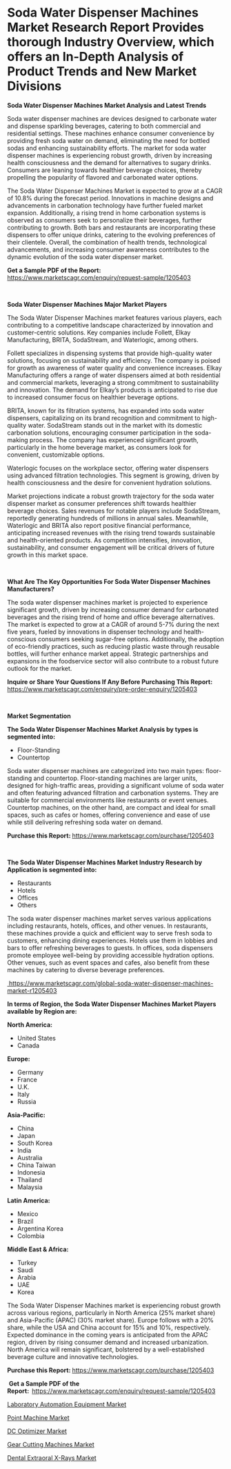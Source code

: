<p><h1>Soda Water Dispenser Machines Market Research Report Provides thorough Industry Overview, which offers an In-Depth Analysis of Product Trends and New Market Divisions</h1></p><p><strong>Soda Water Dispenser Machines Market Analysis and Latest Trends</strong></p>
<p><p>Soda water dispenser machines are devices designed to carbonate water and dispense sparkling beverages, catering to both commercial and residential settings. These machines enhance consumer convenience by providing fresh soda water on demand, eliminating the need for bottled sodas and enhancing sustainability efforts. The market for soda water dispenser machines is experiencing robust growth, driven by increasing health consciousness and the demand for alternatives to sugary drinks. Consumers are leaning towards healthier beverage choices, thereby propelling the popularity of flavored and carbonated water options.</p><p>The Soda Water Dispenser Machines Market is expected to grow at a CAGR of 10.8% during the forecast period. Innovations in machine designs and advancements in carbonation technology have further fueled market expansion. Additionally, a rising trend in home carbonation systems is observed as consumers seek to personalize their beverages, further contributing to growth. Both bars and restaurants are incorporating these dispensers to offer unique drinks, catering to the evolving preferences of their clientele. Overall, the combination of health trends, technological advancements, and increasing consumer awareness contributes to the dynamic evolution of the soda water dispenser market.</p></p>
<p><strong>Get a Sample PDF of the Report:&nbsp;</strong> <a href="https://www.marketscagr.com/enquiry/request-sample/1205403?utm_campaign=3277&utm_medium=2&utm_source=Github&utm_content=ia&utm_term=26032025&utm_id=soda-water-dispenser-machines">https://www.marketscagr.com/enquiry/request-sample/1205403</a></p>
<p>&nbsp;</p>
<p><strong>Soda Water Dispenser Machines Major Market Players</strong></p>
<p><p>The Soda Water Dispenser Machines market features various players, each contributing to a competitive landscape characterized by innovation and customer-centric solutions. Key companies include Follett, Elkay Manufacturing, BRITA, SodaStream, and Waterlogic, among others.</p><p>Follett specializes in dispensing systems that provide high-quality water solutions, focusing on sustainability and efficiency. The company is poised for growth as awareness of water quality and convenience increases. Elkay Manufacturing offers a range of water dispensers aimed at both residential and commercial markets, leveraging a strong commitment to sustainability and innovation. The demand for Elkay’s products is anticipated to rise due to increased consumer focus on healthier beverage options.</p><p>BRITA, known for its filtration systems, has expanded into soda water dispensers, capitalizing on its brand recognition and commitment to high-quality water. SodaStream stands out in the market with its domestic carbonation solutions, encouraging consumer participation in the soda-making process. The company has experienced significant growth, particularly in the home beverage market, as consumers look for convenient, customizable options.</p><p>Waterlogic focuses on the workplace sector, offering water dispensers using advanced filtration technologies. This segment is growing, driven by health consciousness and the desire for convenient hydration solutions.</p><p>Market projections indicate a robust growth trajectory for the soda water dispenser market as consumer preferences shift towards healthier beverage choices. Sales revenues for notable players include SodaStream, reportedly generating hundreds of millions in annual sales. Meanwhile, Waterlogic and BRITA also report positive financial performance, anticipating increased revenues with the rising trend towards sustainable and health-oriented products. As competition intensifies, innovation, sustainability, and consumer engagement will be critical drivers of future growth in this market space.</p></p>
<p>&nbsp;</p>
<p><strong>What Are The Key Opportunities For Soda Water Dispenser Machines Manufacturers?</strong></p>
<p><p>The soda water dispenser machines market is projected to experience significant growth, driven by increasing consumer demand for carbonated beverages and the rising trend of home and office beverage alternatives. The market is expected to grow at a CAGR of around 5-7% during the next five years, fueled by innovations in dispenser technology and health-conscious consumers seeking sugar-free options. Additionally, the adoption of eco-friendly practices, such as reducing plastic waste through reusable bottles, will further enhance market appeal. Strategic partnerships and expansions in the foodservice sector will also contribute to a robust future outlook for the market.</p></p>
<p><strong>Inquire or Share Your Questions If Any Before Purchasing This Report:</strong> <a href="https://www.marketscagr.com/enquiry/pre-order-enquiry/1205403?utm_campaign=3277&utm_medium=2&utm_source=Github&utm_content=ia&utm_term=26032025&utm_id=soda-water-dispenser-machines">https://www.marketscagr.com/enquiry/pre-order-enquiry/1205403</a></p>
<p>&nbsp;</p>
<p><strong>Market Segmentation</strong></p>
<p><strong>The Soda Water Dispenser Machines Market Analysis by types is segmented into:</strong></p>
<p><ul><li>Floor-Standing</li><li>Countertop</li></ul></p>
<p><p>Soda water dispenser machines are categorized into two main types: floor-standing and countertop. Floor-standing machines are larger units, designed for high-traffic areas, providing a significant volume of soda water and often featuring advanced filtration and carbonation systems. They are suitable for commercial environments like restaurants or event venues. Countertop machines, on the other hand, are compact and ideal for small spaces, such as cafes or homes, offering convenience and ease of use while still delivering refreshing soda water on demand.</p></p>
<p><strong>Purchase this Report:&nbsp;</strong><a href="https://www.marketscagr.com/purchase/1205403?utm_campaign=3277&utm_medium=2&utm_source=Github&utm_content=ia&utm_term=26032025&utm_id=soda-water-dispenser-machines">https://www.marketscagr.com/purchase/1205403</a></p>
<p>&nbsp;</p>
<p><strong>The Soda Water Dispenser Machines Market Industry Research by Application is segmented into:</strong></p>
<p><ul><li>Restaurants</li><li>Hotels</li><li>Offices</li><li>Others</li></ul></p>
<p><p>The soda water dispenser machines market serves various applications including restaurants, hotels, offices, and other venues. In restaurants, these machines provide a quick and efficient way to serve fresh soda to customers, enhancing dining experiences. Hotels use them in lobbies and bars to offer refreshing beverages to guests. In offices, soda dispensers promote employee well-being by providing accessible hydration options. Other venues, such as event spaces and cafes, also benefit from these machines by catering to diverse beverage preferences.</p></p>
<p><a href="https://www.marketscagr.com/global-soda-water-dispenser-machines-market-r1205403?utm_campaign=3277&utm_medium=2&utm_source=Github&utm_content=ia&utm_term=26032025&utm_id=soda-water-dispenser-machines">&nbsp;https://www.marketscagr.com/global-soda-water-dispenser-machines-market-r1205403</a></p>
<p><strong>In terms of Region, the Soda Water Dispenser Machines Market Players available by Region are:</strong></p>
<p>
    <p> <strong> North America: </strong>
        <ul>
            <li>United States</li>
            <li>Canada</li>
        </ul>
        </p> 
    <p> <strong> Europe: </strong>
        <ul>
            <li>Germany</li>
            <li>France</li>
            <li>U.K.</li>
            <li>Italy</li>
            <li>Russia</li>
        </ul>
        </p> 
    <p> <strong> Asia-Pacific: </strong>
        <ul>
            <li>China</li>
            <li>Japan</li>
            <li>South Korea</li>
            <li>India</li>
            <li>Australia</li>
            <li>China Taiwan</li>
            <li>Indonesia</li>
            <li>Thailand</li>
            <li>Malaysia</li>
        </ul>
        </p> 
    <p> <strong> Latin America: </strong>
        <ul>
            <li>Mexico</li>
            <li>Brazil</li>
            <li>Argentina Korea</li>
            <li>Colombia</li>
        </ul>
        </p> 
    <p> <strong> Middle East & Africa: </strong>
        <ul>
            <li>Turkey</li>
            <li>Saudi</li>
            <li>Arabia</li>
            <li>UAE</li>
            <li>Korea</li>
        </ul>
    </p>
    </p>
<p><p>The Soda Water Dispenser Machines market is experiencing robust growth across various regions, particularly in North America (25% market share) and Asia-Pacific (APAC) (30% market share). Europe follows with a 20% share, while the USA and China account for 15% and 10%, respectively. Expected dominance in the coming years is anticipated from the APAC region, driven by rising consumer demand and increased urbanization. North America will remain significant, bolstered by a well-established beverage culture and innovative technologies.</p></p>
<p><strong>Purchase this Report: </strong><a href="https://www.marketscagr.com/purchase/1205403?utm_campaign=3277&utm_medium=2&utm_source=Github&utm_content=ia&utm_term=26032025&utm_id=soda-water-dispenser-machines">https://www.marketscagr.com/purchase/1205403</a></p>
<p>&nbsp;<strong>Get a Sample PDF of the Report:&nbsp;&nbsp;</strong><a href="https://www.marketscagr.com/enquiry/request-sample/1205403?utm_campaign=3277&utm_medium=2&utm_source=Github&utm_content=ia&utm_term=26032025&utm_id=soda-water-dispenser-machines">https://www.marketscagr.com/enquiry/request-sample/1205403</a></p>
<p><strong></strong></p>
<p><p><a href="https://www.linkedin.com/pulse/laboratory-automation-equipment-market-report-size-revenue-b8i5e?utm_campaign=3277&utm_medium=2&utm_source=Github&utm_content=ia&utm_term=26032025&utm_id=soda-water-dispenser-machines">Laboratory Automation Equipment Market</a></p><p><a href="https://www.linkedin.com/pulse/insights-point-machine-market-players-size-geographical-regions-5jiye?utm_campaign=3277&utm_medium=2&utm_source=Github&utm_content=ia&utm_term=26032025&utm_id=soda-water-dispenser-machines">Point Machine Market</a></p><p><a href="https://www.linkedin.com/pulse/revenue-insights-dc-optimizer-market-projected-77-cagr-from-2025-3ua2e?utm_campaign=3277&utm_medium=2&utm_source=Github&utm_content=ia&utm_term=26032025&utm_id=soda-water-dispenser-machines">DC Optimizer Market</a></p><p><a href="https://www.linkedin.com/pulse/competitive-landscape-gear-cutting-machines-impressive-cagr-jryde?utm_campaign=3277&utm_medium=2&utm_source=Github&utm_content=ia&utm_term=26032025&utm_id=soda-water-dispenser-machines">Gear Cutting Machines Market</a></p><p><a href="https://github.com/shirlantosx7/Market-Research-Report-List-1/blob/main/dental-extraoral-x-rays-market.md?utm_campaign=3277&utm_medium=2&utm_source=Github&utm_content=ia&utm_term=26032025&utm_id=soda-water-dispenser-machines">Dental Extraoral X-Rays Market</a></p></p>